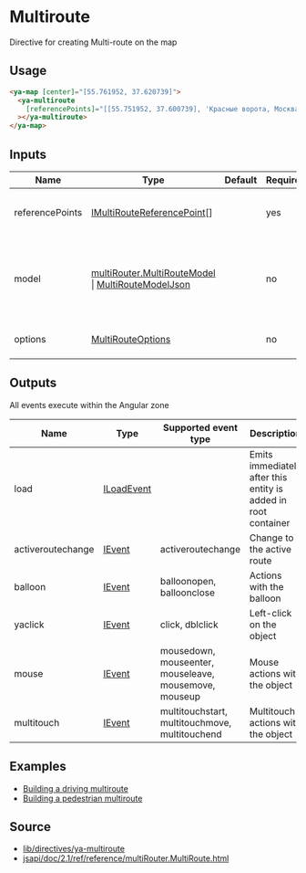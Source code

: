 # Multiroute

Directive for creating Multi-route on the map

## Usage

```html
<ya-map [center]="[55.761952, 37.620739]">
  <ya-multiroute
    [referencePoints]="[[55.751952, 37.600739], 'Красные ворота, Москва']"
  ></ya-multiroute>
</ya-map>
```

## Inputs

<table>
	<thead>
		<tr>
			<th>Name</th>
			<th>Type</th>
			<th>Default</th>
			<th>Required</th>
			<th>Description</th>
		</tr>
	</thead>
	<tbody>
		<tr>
			<td>referencePoints</td>
			<td><a href="https://tech.yandex.ru/maps/jsapi/doc/2.1/ref/reference/IMultiRouteReferencePoint-docpage/" target="_blank" rel="noopener">IMultiRouteReferencePoint</a>[]</td>
			<td></td>
			<td>yes</td>
			<td>Reference points for the multi-route</td>
		</tr>
		<tr>
			<td>model</td>
			<td><a href="https://tech.yandex.ru/maps/jsapi/doc/2.1/ref/reference/multiRouter.MultiRouteModel-docpage/" target="_blank" rel="noopener">multiRouter.MultiRouteModel</a> | <a href="https://tech.yandex.ru/maps/jsapi/doc/2.1/ref/reference/IMultiRouteModelJson-docpage/" target="_blank" rel="noopener">MultiRouteModelJson</a></td>
			<td></td>
			<td>no</td>
			<td>The data model of a multi-route, or the model description object</td>
		</tr>
		<tr>
			<td>options</td>
			<td><a href="https://tech.yandex.ru/maps/jsapi/doc/2.1/ref/reference/multiRouter.MultiRoute-docpage/#multiRouter.MultiRoute__param-options" target="_blank" rel="noopener">MultiRouteOptions</a></td>
			<td></td>
			<td>no</td>
			<td>Options for the multiroute</td>
		</tr>
	</tbody>
</table>

## Outputs

All events execute within the Angular zone

| Name              | Type         | Supported event type                                  | Description                                                    |
| ----------------- | ------------ | ----------------------------------------------------- | -------------------------------------------------------------- |
| load              | [ILoadEvent] |                                                       | Emits immediately after this entity is added in root container |
| activeroutechange | [IEvent]     | activeroutechange                                     | Change to the active route                                     |
| balloon           | [IEvent]     | balloonopen, balloonclose                             | Actions with the balloon                                       |
| yaclick           | [IEvent]     | click, dblclick                                       | Left-click on the object                                       |
| mouse             | [IEvent]     | mousedown, mouseenter, mouseleave, mousemove, mouseup | Mouse actions with the object                                  |
| multitouch        | [IEvent]     | multitouchstart, multitouchmove, multitouchend        | Multitouch actions with the object                             |

[iloadevent]: interfaces/load-event.md
[ievent]: interfaces/event.md

## Examples

- [Building a driving multiroute](https://stackblitz.com/edit/multiroute)
- [Building a pedestrian multiroute](https://stackblitz.com/edit/multiroute-pedestrian)

## Source

- [lib/directives/ya-multiroute](https://github.com/ddubrava/angular8-yandex-maps/tree/master/projects/angular8-yandex-maps/src/lib/directives/ya-multiroute)
- [jsapi/doc/2.1/ref/reference/multiRouter.MultiRoute.html](https://yandex.ru/dev/maps/jsapi/doc/2.1/ref/reference/multiRouter.MultiRoute.html)
